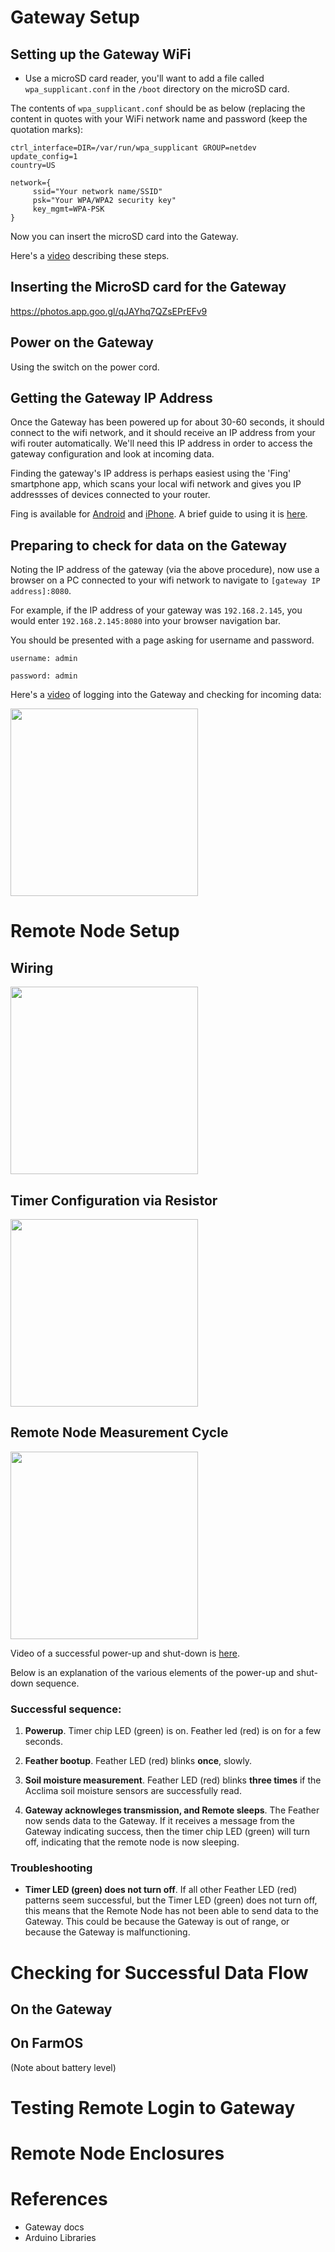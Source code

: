 
# Gateway Setup

## Setting up the Gateway WiFi

- Use a microSD card reader, you'll want to add a file called ```wpa_supplicant.conf``` in the ```/boot``` directory on the microSD card.

The contents of ```wpa_supplicant.conf``` should be as below (replacing the content in quotes with your WiFi network name and password (keep the quotation marks):

```
ctrl_interface=DIR=/var/run/wpa_supplicant GROUP=netdev
update_config=1
country=US

network={
     ssid="Your network name/SSID"
     psk="Your WPA/WPA2 security key"
     key_mgmt=WPA-PSK
}
```
Now you can insert the microSD card into the Gateway.

Here's a [video](https://www.youtube.com/watch?v=ZCZ4yxSHUO0) describing these steps.

## Inserting the MicroSD card for the Gateway

https://photos.app.goo.gl/qJAYhq7QZsEPrEFv9

## Power on the Gateway

Using the switch on the power cord.

## Getting the Gateway IP Address

Once the Gateway has been powered up for about 30-60 seconds, it should connect to the wifi network, and it should receive an IP address from your wifi router automatically.  We'll need this IP address in order to access the gateway configuration and look at incoming data. 

Finding the gateway's IP address is perhaps easiest using the 'Fing' smartphone app, which scans your local wifi network and gives you IP addressses of devices connected to your router.

Fing is available for [Android](https://play.google.com/store/apps/details?id=com.overlook.android.fing&hl=en_US) and [iPhone](https://apps.apple.com/us/app/fing-network-scanner/id430921107).  A brief guide to using it is [here](https://lifehacker.com/ios-android-app-of-the-week-fing-network-scanner-1825205516).

## Preparing to check for data on the Gateway

Noting the IP address of the gateway (via the above procedure), now use a browser on a PC connected to your wifi network to navigate to ```[gateway IP address]:8080```.

For example, if the IP address of your gateway was ```192.168.2.145```, you would enter ```192.168.2.145:8080``` into your browser navigation bar.

You should be presented with a page asking for username and password.

```username: admin```

```password: admin```

Here's a [video](
https://youtu.be/IIaKVIXJb1M) of logging into the Gateway and checking for incoming data: 

<a href="https://youtu.be/IIaKVIXJb1M"><img src="assets/gateway_video.png" width=300></a>

# Remote Node Setup

## Wiring

<img src="assets/wiring.JPG" width=300>

## Timer Configuration via Resistor

<img src="assets/timer_resistor.JPG" width=300>

## Remote Node Measurement Cycle

<img src="assets/remote_on.JPG" width=300>

Video of a successful power-up and shut-down is [here](
https://photos.app.goo.gl/qXKK1zMYpoje4MXd6). 


Below is an explanation of the various elements of the power-up and shut-down sequence.


### Successful sequence:

1. **Powerup**. Timer chip LED (green) is on.  Feather led (red) is on for a few seconds.

2. **Feather bootup**. Feather LED (red) blinks **once**, slowly.

3. **Soil moisture measurement**.  Feather LED (red) blinks **three times** if the Acclima soil moisture sensors are successfully read.

4. **Gateway acknowleges transmission, and Remote sleeps**.  The Feather now sends data to the Gateway.  If it receives a message from the Gateway indicating success, then the timer chip LED (green) will turn off, indicating that the remote node is now sleeping.

### Troubleshooting

- **Timer LED (green) does not turn off**. If all other Feather LED (red) patterns seem successful, but the Timer LED (green) does not turn off, this means that the Remote Node has not been able to send data to the Gateway.  This could be because the Gateway is out of range, or because the Gateway is malfunctioning.  

# Checking for Successful Data Flow

## On the Gateway


## On FarmOS

(Note about battery level)

# Testing Remote Login to Gateway

# Remote Node Enclosures

# References

- Gateway docs
- Arduino Libraries




